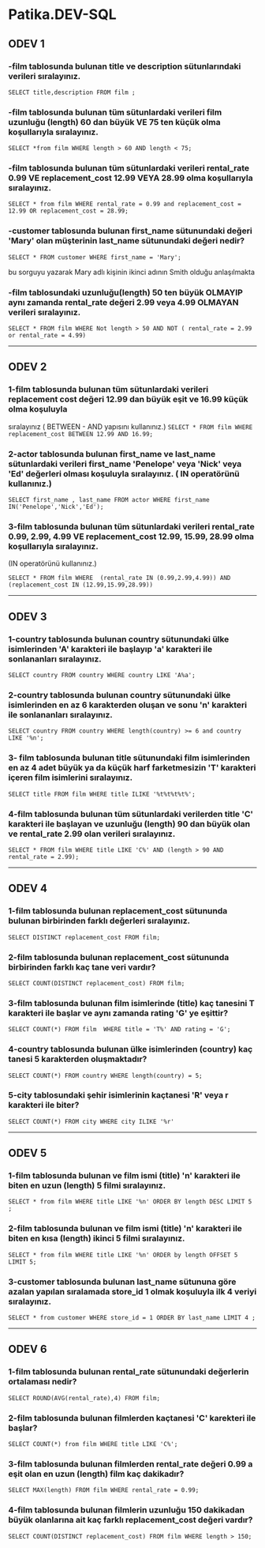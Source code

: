 # Patika.DEV-SQL
## ODEV 1
### -film tablosunda bulunan title ve description sütunlarındaki verileri sıralayınız.
`SELECT title,description FROM film ;`

### -film tablosunda bulunan tüm sütunlardaki verileri film uzunluğu (length) 60 dan büyük VE 75 ten küçük olma koşullarıyla sıralayınız.
`SELECT *from film
WHERE length > 60 AND length < 75;`

### -film tablosunda bulunan tüm sütunlardaki verileri rental_rate 0.99 VE replacement_cost 12.99 VEYA 28.99 olma koşullarıyla sıralayınız.
`SELECT * from film
WHERE rental_rate = 0.99 and replacement_cost = 12.99 OR replacement_cost = 28.99;`

### -customer tablosunda bulunan first_name sütunundaki değeri 'Mary' olan müşterinin last_name sütunundaki değeri nedir?
`SELECT * FROM customer
WHERE first_name = 'Mary';` 

bu sorguyu yazarak Mary adlı kişinin ikinci adının Smith olduğu anlaşılmakta
### -film tablosundaki uzunluğu(length) 50 ten büyük OLMAYIP aynı zamanda rental_rate değeri 2.99 veya 4.99 OLMAYAN verileri sıralayınız.
`SELECT * FROM film
WHERE Not length > 50 AND NOT ( rental_rate = 2.99 or rental_rate = 4.99)`
*****************************************************************************

## ODEV 2
### 1-film tablosunda bulunan tüm sütunlardaki verileri replacement cost değeri 12.99 dan büyük eşit ve 16.99 küçük olma koşuluyla
sıralayınız ( BETWEEN - AND yapısını kullanınız.)
`SELECT * FROM film
WHERE replacement_cost BETWEEN 12.99 AND 16.99;`

### 2-actor tablosunda bulunan first_name ve last_name sütunlardaki verileri first_name 'Penelope' veya 'Nick' veya 'Ed' değerleri olması koşuluyla sıralayınız. ( IN operatörünü kullanınız.)

`SELECT first_name , last_name FROM actor
WHERE first_name IN('Penelope','Nick','Ed');`

### 3-film tablosunda bulunan tüm sütunlardaki verileri rental_rate 0.99, 2.99, 4.99 VE replacement_cost 12.99, 15.99, 28.99 olma koşullarıyla sıralayınız.
(IN operatörünü kullanınız.)

`SELECT * FROM film
WHERE  (rental_rate IN (0.99,2.99,4.99)) AND (replacement_cost IN (12.99,15.99,28.99))`
*****************************************************************************************************
## ODEV 3
### 1-country tablosunda bulunan country sütunundaki ülke isimlerinden 'A' karakteri ile başlayıp 'a' karakteri ile sonlananları sıralayınız.
`SELECT country FROM country
WHERE country LIKE 'A%a';`

### 2-country tablosunda bulunan country sütunundaki ülke isimlerinden en az 6 karakterden oluşan ve sonu 'n' karakteri ile sonlananları sıralayınız.
`SELECT country FROM country
WHERE length(country) >= 6 and country LIKE '%n';`

### 3- film tablosunda bulunan title sütunundaki film isimlerinden en az 4 adet büyük ya da küçük harf farketmesizin 'T' karakteri içeren film isimlerini sıralayınız.
`SELECT title FROM film
WHERE title ILIKE '%t%t%t%t%';`

### 4-film tablosunda bulunan tüm sütunlardaki verilerden title 'C' karakteri ile başlayan ve uzunluğu (length) 90 dan büyük olan ve rental_rate 2.99 olan verileri sıralayınız.

`SELECT * FROM film
WHERE title LIKE 'C%' AND (length > 90 AND rental_rate = 2.99);`
******************************************************************************************************
## ODEV 4

### 1-film tablosunda bulunan replacement_cost sütununda bulunan birbirinden farklı değerleri sıralayınız.
`SELECT DISTINCT replacement_cost FROM film;`

### 2-film tablosunda bulunan replacement_cost sütununda birbirinden farklı kaç tane veri vardır?
`SELECT COUNT(DISTINCT replacement_cost) FROM film;`

### 3-film tablosunda bulunan film isimlerinde (title) kaç tanesini T karakteri ile başlar ve aynı zamanda rating 'G' ye eşittir?
`SELECT COUNT(*) FROM film 
WHERE title = 'T%' AND rating = 'G';`

### 4-country tablosunda bulunan ülke isimlerinden (country) kaç tanesi 5 karakterden oluşmaktadır?
`SELECT COUNT(*) FROM country
WHERE length(country) = 5;`

### 5-city tablosundaki şehir isimlerinin kaçtanesi 'R' veya r karakteri ile biter?
`SELECT COUNT(*) FROM city
WHERE city ILIKE '%r'`
******************************************************************************************
## ODEV 5
### 1-film tablosunda bulunan ve film ismi (title) 'n' karakteri ile biten en uzun (length) 5 filmi sıralayınız.
`SELECT * from film
WHERE title LIKE '%n'
ORDER BY length DESC
LIMIT 5 ;`

### 2-film tablosunda bulunan ve film ismi (title) 'n' karakteri ile biten en kısa (length) ikinci 5 filmi sıralayınız.
`SELECT * from film
WHERE title LIKE '%n'
ORDER by length
OFFSET 5
LIMIT 5;`

### 3-customer tablosunda bulunan last_name sütununa göre azalan yapılan sıralamada store_id 1 olmak koşuluyla ilk 4 veriyi sıralayınız.
`SELECT * from customer
WHERE store_id = 1
ORDER BY last_name
LIMIT 4	;`
******************************************************************************************************

## ODEV 6

### 1-film tablosunda bulunan rental_rate sütunundaki değerlerin ortalaması nedir?
`SELECT ROUND(AVG(rental_rate),4) FROM film;`

### 2-film tablosunda bulunan filmlerden kaçtanesi 'C' karekteri ile başlar?
`SELECT COUNT(*) from film
WHERE title LIKE 'C%';`

### 3-film tablosunda bulunan filmlerden rental_rate değeri 0.99 a eşit olan en uzun (length) film kaç dakikadır?
`SELECT MAX(length) FROM film
WHERE rental_rate = 0.99;`

### 4-film tablosunda bulunan filmlerin uzunluğu 150 dakikadan büyük olanlarına ait kaç farklı replacement_cost değeri vardır?
`SELECT COUNT(DISTINCT replacement_cost) FROM film
WHERE length > 150;`
